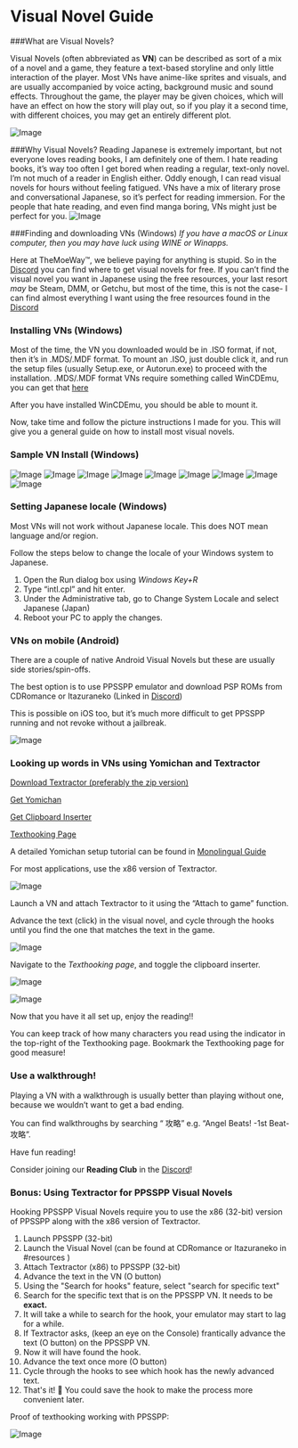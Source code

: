 # Visual Novel Guide 

###What are Visual Novels?

Visual Novels (often abbreviated as **VN**) can be described as sort of a mix of a novel and a game, they feature a text-based storyline and only little interaction of the player. Most VNs have anime-like sprites and visuals, and are usually accompanied by voice acting, background music and sound effects. Throughout the game, the player may be given choices, which will have an effect on how the story will play out, so if you play it a second time, with different choices, you may get an entirely different plot.

![Image](img/vn1.jpg)

###Why Visual Novels?
Reading Japanese is extremely important, but not everyone loves reading books, I am definitely one of them. I hate reading books, it’s way too often I get bored when reading a regular, text-only novel. I’m not much of a reader in English either. Oddly enough, I can read visual novels for hours without feeling fatigued. VNs have a mix of literary prose and conversational Japanese, so it’s perfect for reading immersion.
For the people that hate reading, and even find manga boring, VNs might just be perfect for you.
![Image](img/vn2.png)

###Finding and downloading VNs (Windows)
*If you have a macOS or Linux computer, then you may have luck using WINE or Winapps.*

Here at TheMoeWay™, we believe paying for anything is stupid. So in the [Discord](https://discord.gg/PxPaMC7CdQ) you can find where to get visual novels for free. 
If you can’t find the visual novel you want in Japanese using the free resources, your last resort *may* be Steam, DMM, or Getchu, but most of the time, this is not the case- I can find almost everything I want using the free resources found in the [Discord](https://discord.gg/PxPaMC7CdQ)

### Installing VNs (Windows)
Most of the time, the VN you downloaded would be in .ISO format, if not, then it’s in .MDS/.MDF format. To mount an .ISO, just double click it, and run the setup files (usually Setup.exe, or Autorun.exe) to proceed with the installation. .MDS/.MDF format VNs require something called WinCDEmu, you can get that [here](https://wincdemu.sysprogs.org/download/)

After you have installed WinCDEmu, you should be able to mount it.

Now, take time and follow the picture instructions I made for you. This will give you a general guide on how to install most visual novels.

### Sample VN Install (Windows)

![Image](img/vn3.png)
![Image](img/vn4.png)
![Image](img/vn5.png)
![Image](img/vn6.png)
![Image](img/vn7.png)
![Image](img/vn8.png)
![Image](img/vn9.png)
![Image](img/vn10.png)
![Image](img/vn11.png)

### Setting Japanese locale (Windows)
Most VNs will not work without Japanese locale. This does NOT mean language and/or region.

Follow the steps below to change the locale of your Windows system to Japanese.

1. Open the Run dialog box using *Windows Key+R*
2. Type “intl.cpl” and hit enter.
3. Under the Administrative tab, go to Change System Locale and select Japanese (Japan)
4. Reboot your PC to apply the changes.


### VNs on mobile (Android)
There are a couple of native Android Visual Novels but these are usually side stories/spin-offs.

The best option is to use PPSSPP emulator and download PSP ROMs from CDRomance or Itazuraneko (Linked in [Discord](https://discord.gg/PxPaMC7CdQ))

This is possible on iOS too, but it’s much more difficult to get PPSSPP running and not revoke without a jailbreak.

![Image](img/vn12.png)

### Looking up words in VNs using Yomichan and Textractor

[Download Textractor (preferably the zip version)](https://github.com/Artikash/Textractor/releases)

[Get Yomichan](https://foosoft.net/projects/yomichan/)

[Get Clipboard Inserter](https://github.com/kmltml/clipboard-inserter)

[Texthooking Page](https://texthookerclipboard.netlify.app/html/line_count.html)

A detailed Yomichan setup tutorial can be found in [Monolingual Guide](/monolingual)

For most applications, use the x86 version of Textractor.

![Image](img/vn13.png)

Launch a VN and attach Textractor to it using the “Attach to game” function.

Advance the text (click) in the visual novel, and cycle through the hooks until you find the one that matches the text in the game.

![Image](img/vn14.png)

Navigate to the *Texthooking page*, and toggle the clipboard inserter.

![Image](img/vn15.png)

![Image](img/vn16.png)

Now that you have it all set up, enjoy the reading!!

You can keep track of how many characters you read using the indicator in the top-right of the Texthooking page. Bookmark the Texthooking page for good measure!

### Use a walkthrough!
Playing a VN with a walkthrough is usually better than playing without one, because we wouldn’t want to get a bad ending.

You can find walkthroughs by searching “<vn name> 攻略” e.g. “Angel Beats! -1st Beat- 攻略”.

Have fun reading!

Consider joining our **Reading Club** in the [Discord](https://discord.gg/PxPaMC7CdQ)!

### Bonus: Using Textractor for PPSSPP Visual Novels
Hooking PPSSPP Visual Novels require you to use the x86 (32-bit) version of PPSSPP along with the x86 version of Textractor.
1. Launch PPSSPP (32-bit)
2. Launch the Visual Novel (can be found at CDRomance or Itazuraneko in #resources )
3. Attach Textractor (x86) to PPSSPP (32-bit)
4. Advance the text in the VN (O button)
5. Using the "Search for hooks" feature, select "search for specific text"
6. Search for the specific text that is on the PPSSPP VN. It needs to be **exact.**
7. It will take a while to search for the hook, your emulator may start to lag for a while.
8. If Textractor asks, (keep an eye on the Console) frantically advance the text (O button) on the PPSSPP VN.
9. Now it will have found the hook.
10. Advance the text once more (O button)
11. Cycle through the hooks to see which hook has the newly advanced text. 
12. That's it! :tada: You could save the hook to make the process more convenient later.

Proof of texthooking working with PPSSPP:

![Image](img/vn17.png)